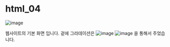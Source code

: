# html_04

![image](https://user-images.githubusercontent.com/93520535/176809320-e5956388-23bd-4958-8a2b-fa09d0b872a6.png)

웹사이트의 기본 화면 입니다.
겉에 그라데이션은 ![image](https://user-images.githubusercontent.com/93520535/176809400-48a50a5b-3cd7-407d-8796-bfb7bf537a48.png)
![image](https://user-images.githubusercontent.com/93520535/176809421-d16a9ee7-3b8c-495d-a969-044858bb053d.png)
을 통해서 주었습니다. 

